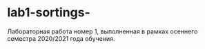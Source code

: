 # lab1-sortings-
Лабораторная работа номер 1, выполненная в рамках осеннего семестра 2020/2021 года обучения.
